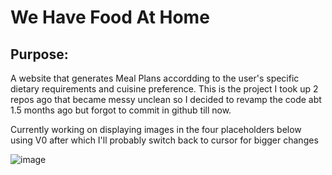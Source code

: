 # We Have Food At Home
## Purpose:
A website that generates Meal Plans accordding to the user's specific dietary requirements and cuisine preference.
This is the project I took up 2 repos ago that became messy unclean so I decided to revamp the code abt 1.5 months ago but forgot to commit in github till now.

Currently working on displaying images in the four placeholders below using V0 after which I'll probably switch back to cursor for bigger changes

![image](https://github.com/user-attachments/assets/4294195b-9996-4c07-92f6-2b7c6f732094)

